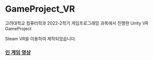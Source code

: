 # GameProject_VR

고려대학교 컴퓨터학과 2022-2학기 게임프로그래밍 과목에서 진행한 Unity VR GameProject

Steam VR을 이용하여 제작되었습니다.

### [인 게임 영상](https://youtu.be/MPwkAC5oyJc?si=DLQnoCVywcSZrdtc)
